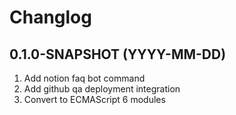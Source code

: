 # Changlog

## 0.1.0-SNAPSHOT (YYYY-MM-DD)

1. Add notion faq bot command
2. Add github qa deployment integration
3. Convert to ECMAScript 6 modules
